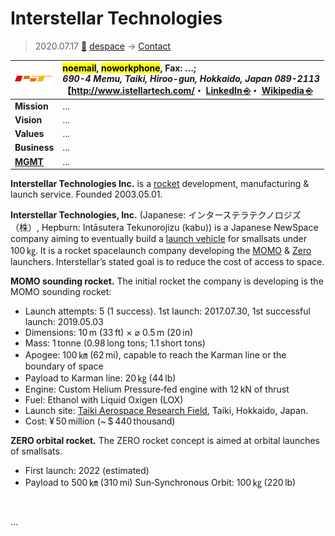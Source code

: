 # Interstellar Technologies
> 2020.07.17 [🚀](../../../index/index.md) [despace](../index.md) → [Contact](../contact.md)

|[![](../f/contact/i/interstellar_tech_logo1_thumb.webp)](../f/contact/i/interstellar_tech_logo1.webp)|<mark>noemail</mark>, <mark>noworkphone</mark>, Fax: …;<br> *690-4 Memu, Taiki, Hiroo-gun, Hokkaido, Japan 089-2113*<br> 【<http://www.istellartech.com/>・ [LinkedIn ⎆](https://www.linkedin.com/company/isterllar/)・ [Wikipedia ⎆](https://en.wikipedia.org/wiki/Interstellar_Technologies)|
|:-|:-|
|**Mission**|…|
|**Vision**|…|
|**Values**|…|
|**Business**|…|
|**[MGMT](../mgmt.md)**|…|

**Interstellar Technologies Inc.** is a [rocket](../lv.md) development, manufacturing & launch service. Founded 2003.05.01.

**Interstellar Technologies, Inc.** (Japanese: インターステラテクノロジズ（株）, Hepburn: Intāsutera Tekunorojizu (kabu)) is a Japanese NewSpace company aiming to eventually build a [launch vehicle](../lv.md) for smallsats under 100 ㎏. It is a rocket spacelaunch company developing the [MOMO](../momo.md) & [Zero](../Zero.md) launchers. Interstellar’s stated goal is to reduce the cost of access to space.

**MOMO sounding rocket.** The initial rocket the company is developing is the MOMO sounding rocket:

   - Launch attempts: 5 (1 success). 1st launch: 2017.07.30, 1st successful launch: 2019.05.03
   - Dimensions: 10 m (33 ft) × ⌀ 0.5 m (20 in)
   - Mass: 1 tonne (0.98 long tons; 1.1 short tons)
   - Apogee: 100 ㎞ (62 mi), capable to reach the Karman line or the boundary of space
   - Payload to Karman line: 20 ㎏ (44 lb)
   - Engine: Custom Helium Pressure‑fed engine with 12 kN of thrust
   - Fuel: Ethanol with Liquid Oxigen (LOX)
   - Launch site: [Taiki Aerospace Research Field](../spaceport.md), Taiki, Hokkaido, Japan.
   - Cost: ¥ 50 million (~ $ 440 thousand)

**ZERO orbital rocket.** The ZERO rocket concept is aimed at orbital launches of smallsats.

   - First launch: 2022 (estimated)
   - Payload to 500 ㎞ (310 mi) Sun‑Synchronous Orbit: 100 ㎏ (220 lb)

<p style="page-break-after:always"> </p>

…
